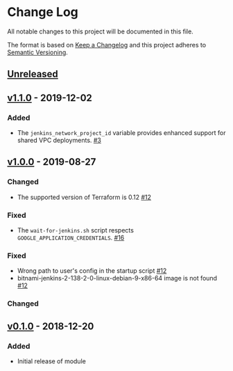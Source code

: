 # Change Log

All notable changes to this project will be documented in this file.

The format is based on [Keep a Changelog](http://keepachangelog.com/) and this
project adheres to [Semantic Versioning](http://semver.org/).

## [Unreleased]

## [v1.1.0] - 2019-12-02

### Added

- The `jenkins_network_project_id` variable provides enhanced support for shared VPC deployments. [#3]

## [v1.0.0] - 2019-08-27

### Changed

- The supported version of Terraform is 0.12 [#12]

### Fixed

- The `wait-for-jenkins.sh` script respects `GOOGLE_APPLICATION_CREDENTIALS`. [#16]

### Fixed

- Wrong path to user's config in the startup script [#12]
- bitnami-jenkins-2-138-2-0-linux-debian-9-x86-64 image is not found [#12]

### Changed

## [v0.1.0] - 2018-12-20

### Added

* Initial release of module

[Unreleased]: https://github.com/terraform-google-modules/terraform-google-jenkins/compare/v1.1.0...HEAD
[v1.1.0]: https://github.com/terraform-google-modules/terraform-google-jenkins/compare/v1.0.0...v1.1.0
[v1.0.0]: https://github.com/terraform-google-modules/terraform-google-jenkins/compare/v0.1.0...v1.0.0
[v0.1.0]: https://github.com/terraform-google-modules/terraform-google-jenkins/releases/tag/v0.1.0

[#16]: https://github.com/terraform-google-modules/terraform-google-jenkins/issues/16
[#12]: https://github.com/terraform-google-modules/terraform-google-jenkins/pull/12
[#3]: https://github.com/terraform-google-modules/terraform-google-jenkins/issues/3
